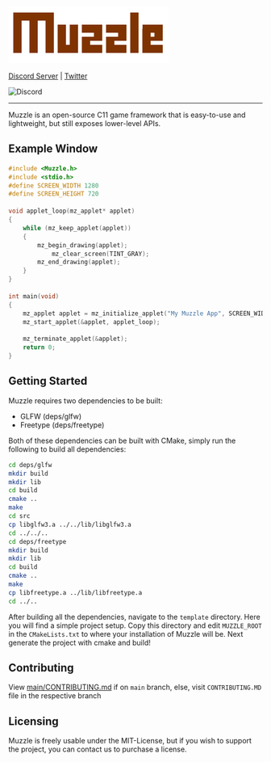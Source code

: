 ![Muzzle Logo](https://github.com/PikoStudios/Muzzle/blob/main/.github/assests/muzzle.png?raw=true)



[Discord Server](https://discord.gg/Rw2FdYw5dK) | [Twitter](https://twitter.com/piko_studios)

![Discord](https://img.shields.io/discord/784899614410670090?color=%23AAA62C&label=PikoStudios%20Discord%20Server&style=flat-square)
***
Muzzle is an open-source C11 game framework that is easy-to-use and lightweight, but still exposes lower-level APIs.

## Example Window
```c
#include <Muzzle.h>
#include <stdio.h>
#define SCREEN_WIDTH 1280
#define SCREEN_HEIGHT 720

void applet_loop(mz_applet* applet)
{
    while (mz_keep_applet(applet))
    {
        mz_begin_drawing(applet);
            mz_clear_screen(TINT_GRAY);
        mz_end_drawing(applet);
    }
}

int main(void)
{
    mz_applet applet = mz_initialize_applet("My Muzzle App", SCREEN_WIDTH, SCREEN_HEIGHT, APPLET_FLAG_RESIZBALE | APPLET_FLAG_VSYNC | APPLET_FLAG_TRACK_DELTA_TIME);
    mz_start_applet(&applet, applet_loop);

    mz_terminate_applet(&applet);
    return 0;
}
```

## Getting Started
Muzzle requires two dependencies to be built:
 - GLFW (deps/glfw)
 - Freetype (deps/freetype)


Both of these dependencies can be built with CMake, simply run the following to build all dependencies:
```bash
cd deps/glfw
mkdir build
mkdir lib
cd build
cmake ..
make
cd src
cp libglfw3.a ../../lib/libglfw3.a
cd ../../..
cd deps/freetype
mkdir build
mkdir lib
cd build
cmake ..
make
cp libfreetype.a ../lib/libfreetype.a
cd ../..
```

After building all the dependencies, navigate to the `template` directory. Here you will find a simple project setup. Copy this directory and edit `MUZZLE_ROOT` in the `CMakeLists.txt` to where your installation of Muzzle will be. Next generate the project with cmake and build!

## Contributing
View [main/CONTRIBUTING.md](https://github.com/PikoStudios/Muzzle/blob/main/CONTRIBUTING.md) if on `main` branch, else, visit `CONTRIBUTING.MD` file in the respective branch

## Licensing
Muzzle is freely usable under the MIT-License, but if you wish to support the project, you can contact us to purchase a license.
